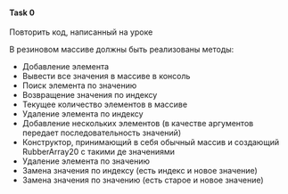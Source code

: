 #### Task 0 

Повторить код, написанный на уроке

В резиновом массиве должны быть реализованы методы:

- Добавление элемента
- Вывести все значения в массиве в консоль
- Поиск элемента по значению
- Возвращение значения по индексу
- Текущее количество элементов в массиве
- Удаление элемента по индексу
- Добавление нескольких элементов (в качестве аргументов передает последовательность значений)
- Конструктор, принимающий в себя обычный массив и создающий RubberArray20 с такими де значениями
- Удаление элемента по значению
- Замена значения по индексу (есть индекс и новое значение)
- Замена значения по значению (есть старое и новое значение)




















